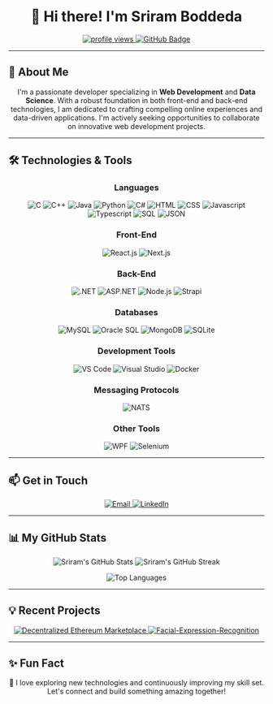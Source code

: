 <h1 align="center">👋 Hi there! I'm Sriram Boddeda</h1>

<p align="center">
  <a href="https://github.com/sriram-boddeda">
    <img src="https://komarev.com/ghpvc/?username=sriram-boddeda&style=flat-square&color=blue" alt="profile views" />
  </a>
  <a href="https://github.com/sriram-boddeda?tab=followers">
    <img src="https://img.shields.io/github/followers/sriram-boddeda?style=social" alt="GitHub Badge"/>
  </a>
</p>

---

## 🌟 About Me

<p align="center">
  I'm a passionate developer specializing in <strong>Web Development</strong> and <strong>Data Science</strong>. With a robust foundation in both front-end and back-end technologies, I am dedicated to crafting compelling online experiences and data-driven applications. I'm actively seeking opportunities to collaborate on innovative web development projects.
</p>

---

## 🛠 Technologies & Tools

<div align="center">
  <h3>Languages</h3>
</div>
<p align="center">
  <img src="https://img.shields.io/badge/C-A8B9CC?style=for-the-badge&logo=c&logoColor=white" alt="C" />
  <img src="https://img.shields.io/badge/C++-00599C?style=for-the-badge&logo=c%2B%2B&logoColor=white" alt="C++" />
  <img src="https://img.shields.io/badge/Java-007396?style=for-the-badge&logo=java&logoColor=white" alt="Java" />
  <img src="https://img.shields.io/badge/Python-3776AB?style=for-the-badge&logo=python&logoColor=white" alt="Python" />
  <img src="https://img.shields.io/badge/C%23-239120?style=for-the-badge&logo=c-sharp&logoColor=white" alt="C#" />
  <img src="https://img.shields.io/badge/HTML-E34F26?style=for-the-badge&logo=html5&logoColor=white" alt="HTML" />
  <img src="https://img.shields.io/badge/CSS-1572B6?style=for-the-badge&logo=css3&logoColor=white" alt="CSS" />
  <img src="https://img.shields.io/badge/Javascript-F7DF1E?style=for-the-badge&logo=javascript&logoColor=black" alt="Javascript" />
  <img src="https://img.shields.io/badge/Typescript-007ACC?style=for-the-badge&logo=typescript&logoColor=white" alt="Typescript" />
  <img src="https://img.shields.io/badge/SQL-4479A1?style=for-the-badge&logo=mysql&logoColor=white" alt="SQL" />
  <img src="https://img.shields.io/badge/JSON-000000?style=for-the-badge&logo=json&logoColor=white" alt="JSON" />
</p>

<div align="center">
  <h3>Front-End</h3>
</div>
<p align="center">
  <img src="https://img.shields.io/badge/React-61DAFB?style=for-the-badge&logo=react&logoColor=black" alt="React.js" />
  <img src="https://img.shields.io/badge/Next.js-000000?style=for-the-badge&logo=next.js&logoColor=white" alt="Next.js" />
</p>

<div align="center">
  <h3>Back-End</h3>
</div>
<p align="center">
  <img src="https://img.shields.io/badge/.NET-512BD4?style=for-the-badge&logo=dotnet&logoColor=white" alt=".NET" />
  <img src="https://img.shields.io/badge/ASP.NET-512BD4?style=for-the-badge&logo=asp.net&logoColor=white" alt="ASP.NET" />
  <img src="https://img.shields.io/badge/Node.js-339933?style=for-the-badge&logo=node.js&logoColor=white" alt="Node.js" />
  <img src="https://img.shields.io/badge/Strapi-2F2E8B?style=for-the-badge&logo=strapi&logoColor=white" alt="Strapi" />
</p>

<div align="center">
  <h3>Databases</h3>
</div>
<p align="center">
  <img src="https://img.shields.io/badge/MySQL-4479A1?style=for-the-badge&logo=mysql&logoColor=white" alt="MySQL" />
  <img src="https://img.shields.io/badge/Oracle_SQL-F80000?style=for-the-badge&logo=oracle&logoColor=white" alt="Oracle SQL" />
  <img src="https://img.shields.io/badge/MongoDB-47A248?style=for-the-badge&logo=mongodb&logoColor=white" alt="MongoDB" />
  <img src="https://img.shields.io/badge/SQLite-003B57?style=for-the-badge&logo=sqlite&logoColor=white" alt="SQLite" />
</p>

<div align="center">
  <h3>Development Tools</h3>
</div>
<p align="center">
  <img src="https://img.shields.io/badge/VS%20Code-007ACC?style=for-the-badge&logo=visual-studio-code&logoColor=white" alt="VS Code" />
  <img src="https://img.shields.io/badge/Visual%20Studio-5C2D91?style=for-the-badge&logo=visual-studio&logoColor=white" alt="Visual Studio" />
  <img src="https://img.shields.io/badge/Docker-2496ED?style=for-the-badge&logo=docker&logoColor=white" alt="Docker" />
</p>

<div align="center">
  <h3>Messaging Protocols</h3>
</div>
<p align="center">
  <img src="https://img.shields.io/badge/NATS-3A579A?style=for-the-badge&logo=nats&logoColor=white" alt="NATS" />
</p>

<div align="center">
  <h3>Other Tools</h3>
</div>
<p align="center">
  <img src="https://img.shields.io/badge/WPF-512BD4?style=for-the-badge&logo=windows&logoColor=white" alt="WPF" />
  <img src="https://img.shields.io/badge/Selenium-43B02A?style=for-the-badge&logo=selenium&logoColor=white" alt="Selenium" />
</p>

---

## 📫 Get in Touch

<p align="center">
  <a href="mailto:sriram.b29@outlook.com">
    <img src="https://img.shields.io/badge/Outlook-0078D4?style=for-the-badge&logo=microsoft-outlook&logoColor=white" alt="Email" />
  </a>
  <a href="https://www.linkedin.com/in/sriram-boddeda">
    <img src="https://img.shields.io/badge/LinkedIn-0A66C2?style=for-the-badge&logo=linkedin&logoColor=white" alt="LinkedIn" />
  </a>
</p>

---

## 📊 My GitHub Stats

<div align="center">
  <img src="https://github-readme-stats.vercel.app/api?username=sriram-boddeda&show_icons=true&theme=radical" alt="Sriram's GitHub Stats" />
  <img src="https://github-readme-streak-stats.herokuapp.com/?user=sriram-boddeda&theme=radical" alt="Sriram's GitHub Streak" />
</div>
<p align="center">
  <img src="https://github-readme-stats.vercel.app/api/top-langs/?username=sriram-boddeda&layout=compact&theme=radical" alt="Top Languages" />
</p>

---

## 💡 Recent Projects

<p align="center">
  <a href="https://github.com/sriram-boddeda/decentralized-ethereum-marketplace">
    <img src="https://img.shields.io/badge/Decentralized_Ethereum_Marketplace-239120?style=for-the-badge&logo=github&logoColor=white" alt="Decentralized Ethereum Marketplace" />
  </a>
  <a href="https://github.com/sriram-boddeda/Facial-Expression-Recognition">
    <img src="https://img.shields.io/badge/Facial_Expression_Recognition-239120?style=for-the-badge&logo=github&logoColor=white" alt="Facial-Expression-Recognition" />
  </a>
</p>

---

## ✨ Fun Fact

<p align="center">
  🌟 I love exploring new technologies and continuously improving my skill set. Let's connect and build something amazing together!
</p>

